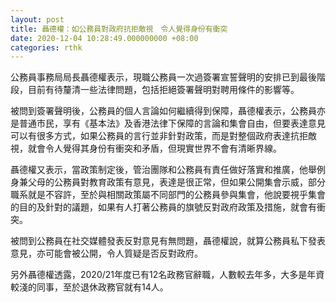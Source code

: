 ```yaml
---
layout: post
title: 聶德權：如公務員對政府抗拒敵視　令人覺得身份有衝突
date: 2020-12-04 10:28:49.000000000 +08:00
categories: rthk
---
```


公務員事務局局長聶德權表示，現職公務員一次過簽署宣誓聲明的安排已到最後階段，目前有待釐清一些法律問題，包括拒絕簽署聲明對聘用條件的影響等。

被問到簽署聲明後，公務員的個人言論如何繼續得到保障，聶德權表示，公務員亦是普通市民，享有《基本法》及香港法律下保障的言論和集會自由，但要表達意見可以有很多方式，如果公務員的言行並非針對政策，而是對整個政府表達抗拒敵視，就會令人覺得其身份有衝突和矛盾，但現實世界不會有清晰界線。

聶德權又表示，當政策制定後，管治團隊和公務員有責任做好落實和推廣，他舉例身兼父母的公務員對教育政策有意見，表達是很正常，但如果公開集會示威，部分職系就是不容許，至於與相關政策屬不同部門的公務員參與集會，他說要視乎集會的目的及針對的議題，如果有人打著公務員的旗號反對政府政策及措施，就會有衝突。

被問到公務員在社交媒體發表反對意見有無問題，聶德權說，就算公務員私下發表意見，亦可能會被公開，令人質疑是否反對政府。

另外聶德權透露，2020/21年度已有12名政務官辭職，人數較去年多，大多是年資較淺的同事，至於退休政務官就有14人。
